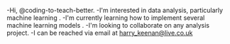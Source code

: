 -Hi, @coding-to-teach-better.
-I'm interested in data analysis, particularly machine learning .
-I'm currently learning how to implement several machine learning models .
-I'm looking to collaborate on any analysis project.
-I can be reached via email at harry_keenan@live.co.uk

